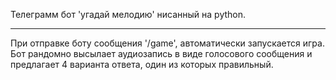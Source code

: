 Телеграмм бот 'угадай мелодию' нисанный на python.
___________________________________________________
При отправке боту сообщения '/game', автоматически запускается игра.
Бот рандомно высылает аудиозапись в виде голосового сообщения и предлагает 4 варианта ответа, один из которых правильный.
